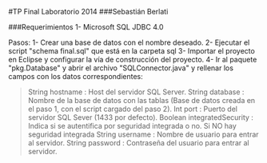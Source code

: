 #TP Final Laboratorio 2014
###Sebastián Berlati

###Requerimientos
1- Microsoft SQL JDBC 4.0

Pasos:
1- Crear una base de datos con el nombre deseado.
2- Ejecutar el script "schema final.sql" que está en la carpeta sql
3- Importar el proyecto en Eclipse y configurar la vía de construcción del proyecto.
4- Ir al paquete "pkg.Database" y abrir el archivo "SQLConnector.java" y rellenar los campos con los datos correspondientes:

> String  hostname 	     : Host del servidor SQL Server.
> String  database 	     : Nombre de la base de datos con las tablas (Base de datos creada en el paso 1, con el script cargado del paso 2).
> Int	  port	  	     : Puerto del servidor SQL Sever (1433 por defecto).
> Boolean integratedSecurity : Indica si se autentifica por seguridad integrada o no.
Si NO hay seguridad integrada
> String username    : Nombre de usuario para entrar al servidor.
> String password    : Contraseña del usuario para entrar al servidor.
